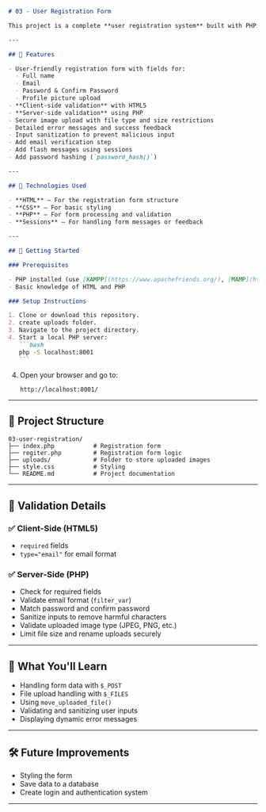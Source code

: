 ````markdown
# 03 - User Registration Form

This project is a complete **user registration system** built with PHP. It includes a multi-field form, input validation, and secure handling of user-uploaded profile images. The goal is to reinforce key web development skills such as **form handling, input sanitization, validation, and file uploads**.

---

## 📌 Features

- User-friendly registration form with fields for:
  - Full name
  - Email
  - Password & Confirm Password
  - Profile picture upload
- **Client-side validation** with HTML5
- **Server-side validation** using PHP
- Secure image upload with file type and size restrictions
- Detailed error messages and success feedback
- Input sanitization to prevent malicious input
- Add email verification step
- Add flash messages using sessions
- Add password hashing (`password_hash()`)

---

## 🧰 Technologies Used

- **HTML** – For the registration form structure
- **CSS** – For basic styling
- **PHP** – For form processing and validation
- **Sessions** – For handling form messages or feedback

---

## 🚀 Getting Started

### Prerequisites

- PHP installed (use [XAMPP](https://www.apachefriends.org/), [MAMP](https://www.mamp.info/), or built-in PHP server)
- Basic knowledge of HTML and PHP

### Setup Instructions

1. Clone or download this repository.
2. create uploads folder.
3. Navigate to the project directory.
4. Start a local PHP server:
   ```bash
   php -S localhost:8001
   ```
````

4. Open your browser and go to:
   ```
   http://localhost:8001/
   ```

---

## 📂 Project Structure

```
03-user-registration/
├── index.php           # Registration form
├── regiter.php         # Registration form logic
├── uploads/            # Folder to store uploaded images
├── style.css           # Styling
└── README.md           # Project documentation
```

---

## 🔐 Validation Details

### ✅ Client-Side (HTML5)

- `required` fields
- `type="email"` for email format

### ✅ Server-Side (PHP)

- Check for required fields
- Validate email format (`filter_var`)
- Match password and confirm password
- Sanitize inputs to remove harmful characters
- Validate uploaded image type (JPEG, PNG, etc.)
- Limit file size and rename uploads securely

---

## 🧠 What You'll Learn

- Handling form data with `$_POST`
- File upload handling with `$_FILES`
- Using `move_uploaded_file()`
- Validating and sanitizing user inputs
- Displaying dynamic error messages

---

## 🛠️ Future Improvements

- Styling the form
- Save data to a database
- Create login and authentication system

---
